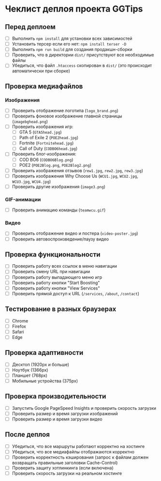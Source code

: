 # Чеклист деплоя проекта GGTips

## Перед деплоем

- [ ] Выполнить `npm install` для установки всех зависимостей
- [ ] Установить терсер если его нет: `npm install terser -D`
- [ ] Выполнить `npm run build` для создания продакшн-сборки
- [ ] Проверить, что в директории `dist/` присутствуют все необходимые файлы
- [ ] Убедиться, что файл `.htaccess` скопирован в `dist/` (это происходит автоматически при сборке)

## Проверка медиафайлов

### Изображения
- [ ] Проверить отображение логотипа (`logo_brand.png`)
- [ ] Проверить фоновое изображение главной страницы (`imagebghead.png`)
- [ ] Проверить изображения игр:
  - [ ] GTA 5 (`GTA5head.jpg`)
  - [ ] Path of Exile 2 (`POE2head.jpg`)
  - [ ] Fortnite (`Fortnitehead.jpg`)
  - [ ] Call of Duty (`CODBO6head.jpg`)
- [ ] Проверить блог-изображения:
  - [ ] COD BO6 (`CODBO6Blog.png`)
  - [ ] POE2 (`POE2Blog.png`, `POE2Blog2.png`)
- [ ] Проверить изображения отзывов (`rew1.jpg`, `rew2.jpg`, `rew3.jpg`)
- [ ] Проверить изображения Why Choose Us (`WCU1.jpg`, `WCU2.jpg`, `WCU3.jpg`, `WCU4.jpg`)
- [ ] Проверить другие изображения (`image3.png`)

### GIF-анимации
- [ ] Проверить анимацию команды (`teamwcu.gif`)

### Видео
- [ ] Проверить отображение видео и постера (`video-poster.jpg`)
- [ ] Проверить автовоспроизведение/паузу видео

## Проверка функциональности

- [ ] Проверить работу всех ссылок в меню навигации
- [ ] Проверить смену URL при навигации
- [ ] Проверить работу выпадающего меню игр
- [ ] Проверить работу кнопки "Start Boosting"
- [ ] Проверить работу кнопки "View Services"
- [ ] Проверить прямой доступ к URL (`/services`, `/about`, `/contact`)

## Тестирование в разных браузерах

- [ ] Chrome
- [ ] Firefox
- [ ] Safari
- [ ] Edge

## Проверка адаптивности

- [ ] Десктоп (1920px и больше)
- [ ] Ноутбук (1366px)
- [ ] Планшет (768px)
- [ ] Мобильные устройства (375px)

## Проверка производительности

- [ ] Запустить Google PageSpeed Insights и проверить скорость загрузки
- [ ] Проверить размер и время загрузки изображений
- [ ] Проверить размер и время загрузки видео

## После деплоя

- [ ] Убедиться, что все маршруты работают корректно на хостинге
- [ ] Убедиться, что все медиафайлы отображаются корректно
- [ ] Проверить корректность кэширования (запрос к файлам должен возвращать правильные заголовки Cache-Control)
- [ ] Проверить защиту хотлинкинга (если включена)
- [ ] Проверить скорость загрузки на реальном хостинге 